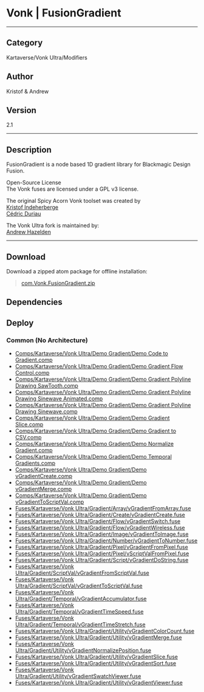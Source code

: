 # Vonk | FusionGradient
___

## Category
Kartaverse/Vonk Ultra/Modifiers

## Author
Kristof & Andrew

## Version
2.1

___

## Description
<p>FusionGradient is a node based 1D gradient library for Blackmagic Design Fusion.</p>

<p>Open-Source License<br>
The Vonk fuses are licensed under a GPL v3 license.</p>

<p>The original Spicy Acorn Vonk toolset was created by<br>
<a href="mailto:xmnr0x23@gmail.com">Kristof Indeherberge</a><br>
<a href="mailto:duriau.cedric@live.be">C&eacute;dric Duriau</a></p>

<p>The Vonk Ultra fork is maintained by:<br>
<a href="mailto:andrew@andrewhazelden.com">Andrew Hazelden</a></p>

___

## Download

Download a zipped atom package for offline installation:
> [com.Vonk.FusionGradient.zip](https://gitlab.com/WeSuckLess/Reactor/-/archive/master/Reactor-master.zip?path=Atoms/com.Vonk.FusionGradient)  

## Dependencies

## Deploy

### Common (No Architecture)

<ul>
<li><a href="https://gitlab.com/WeSuckLess/Reactor/-/blob/master/Atoms/com.Vonk.FusionGradient/Comps/Kartaverse/Vonk Ultra/Demo Gradient/Demo Code to Gradient.comp?ref_type=heads">Comps/Kartaverse/Vonk Ultra/Demo Gradient/Demo Code to Gradient.comp</a></li>
<li><a href="https://gitlab.com/WeSuckLess/Reactor/-/blob/master/Atoms/com.Vonk.FusionGradient/Comps/Kartaverse/Vonk Ultra/Demo Gradient/Demo Gradient Flow Control.comp?ref_type=heads">Comps/Kartaverse/Vonk Ultra/Demo Gradient/Demo Gradient Flow Control.comp</a></li>
<li><a href="https://gitlab.com/WeSuckLess/Reactor/-/blob/master/Atoms/com.Vonk.FusionGradient/Comps/Kartaverse/Vonk Ultra/Demo Gradient/Demo Gradient Polyline Drawing SawTooth.comp?ref_type=heads">Comps/Kartaverse/Vonk Ultra/Demo Gradient/Demo Gradient Polyline Drawing SawTooth.comp</a></li>
<li><a href="https://gitlab.com/WeSuckLess/Reactor/-/blob/master/Atoms/com.Vonk.FusionGradient/Comps/Kartaverse/Vonk Ultra/Demo Gradient/Demo Gradient Polyline Drawing Sinewave Animated.comp?ref_type=heads">Comps/Kartaverse/Vonk Ultra/Demo Gradient/Demo Gradient Polyline Drawing Sinewave Animated.comp</a></li>
<li><a href="https://gitlab.com/WeSuckLess/Reactor/-/blob/master/Atoms/com.Vonk.FusionGradient/Comps/Kartaverse/Vonk Ultra/Demo Gradient/Demo Gradient Polyline Drawing Sinewave.comp?ref_type=heads">Comps/Kartaverse/Vonk Ultra/Demo Gradient/Demo Gradient Polyline Drawing Sinewave.comp</a></li>
<li><a href="https://gitlab.com/WeSuckLess/Reactor/-/blob/master/Atoms/com.Vonk.FusionGradient/Comps/Kartaverse/Vonk Ultra/Demo Gradient/Demo Gradient Slice.comp?ref_type=heads">Comps/Kartaverse/Vonk Ultra/Demo Gradient/Demo Gradient Slice.comp</a></li>
<li><a href="https://gitlab.com/WeSuckLess/Reactor/-/blob/master/Atoms/com.Vonk.FusionGradient/Comps/Kartaverse/Vonk Ultra/Demo Gradient/Demo Gradient to CSV.comp?ref_type=heads">Comps/Kartaverse/Vonk Ultra/Demo Gradient/Demo Gradient to CSV.comp</a></li>
<li><a href="https://gitlab.com/WeSuckLess/Reactor/-/blob/master/Atoms/com.Vonk.FusionGradient/Comps/Kartaverse/Vonk Ultra/Demo Gradient/Demo Normalize Gradient.comp?ref_type=heads">Comps/Kartaverse/Vonk Ultra/Demo Gradient/Demo Normalize Gradient.comp</a></li>
<li><a href="https://gitlab.com/WeSuckLess/Reactor/-/blob/master/Atoms/com.Vonk.FusionGradient/Comps/Kartaverse/Vonk Ultra/Demo Gradient/Demo Temporal Gradients.comp?ref_type=heads">Comps/Kartaverse/Vonk Ultra/Demo Gradient/Demo Temporal Gradients.comp</a></li>
<li><a href="https://gitlab.com/WeSuckLess/Reactor/-/blob/master/Atoms/com.Vonk.FusionGradient/Comps/Kartaverse/Vonk Ultra/Demo Gradient/Demo vGradientCreate.comp?ref_type=heads">Comps/Kartaverse/Vonk Ultra/Demo Gradient/Demo vGradientCreate.comp</a></li>
<li><a href="https://gitlab.com/WeSuckLess/Reactor/-/blob/master/Atoms/com.Vonk.FusionGradient/Comps/Kartaverse/Vonk Ultra/Demo Gradient/Demo vGradientMerge.comp?ref_type=heads">Comps/Kartaverse/Vonk Ultra/Demo Gradient/Demo vGradientMerge.comp</a></li>
<li><a href="https://gitlab.com/WeSuckLess/Reactor/-/blob/master/Atoms/com.Vonk.FusionGradient/Comps/Kartaverse/Vonk Ultra/Demo Gradient/Demo vGradientToScriptVal.comp?ref_type=heads">Comps/Kartaverse/Vonk Ultra/Demo Gradient/Demo vGradientToScriptVal.comp</a></li>
<li><a href="https://gitlab.com/WeSuckLess/Reactor/-/blob/master/Atoms/com.Vonk.FusionGradient/Fuses/Kartaverse/Vonk Ultra/Gradient/Array/vGradientFromArray.fuse?ref_type=heads">Fuses/Kartaverse/Vonk Ultra/Gradient/Array/vGradientFromArray.fuse</a></li>
<li><a href="https://gitlab.com/WeSuckLess/Reactor/-/blob/master/Atoms/com.Vonk.FusionGradient/Fuses/Kartaverse/Vonk Ultra/Gradient/Create/vGradientCreate.fuse?ref_type=heads">Fuses/Kartaverse/Vonk Ultra/Gradient/Create/vGradientCreate.fuse</a></li>
<li><a href="https://gitlab.com/WeSuckLess/Reactor/-/blob/master/Atoms/com.Vonk.FusionGradient/Fuses/Kartaverse/Vonk Ultra/Gradient/Flow/vGradientSwitch.fuse?ref_type=heads">Fuses/Kartaverse/Vonk Ultra/Gradient/Flow/vGradientSwitch.fuse</a></li>
<li><a href="https://gitlab.com/WeSuckLess/Reactor/-/blob/master/Atoms/com.Vonk.FusionGradient/Fuses/Kartaverse/Vonk Ultra/Gradient/Flow/vGradientWireless.fuse?ref_type=heads">Fuses/Kartaverse/Vonk Ultra/Gradient/Flow/vGradientWireless.fuse</a></li>
<li><a href="https://gitlab.com/WeSuckLess/Reactor/-/blob/master/Atoms/com.Vonk.FusionGradient/Fuses/Kartaverse/Vonk Ultra/Gradient/Image/vGradientToImage.fuse?ref_type=heads">Fuses/Kartaverse/Vonk Ultra/Gradient/Image/vGradientToImage.fuse</a></li>
<li><a href="https://gitlab.com/WeSuckLess/Reactor/-/blob/master/Atoms/com.Vonk.FusionGradient/Fuses/Kartaverse/Vonk Ultra/Gradient/Number/vGradientToNumber.fuse?ref_type=heads">Fuses/Kartaverse/Vonk Ultra/Gradient/Number/vGradientToNumber.fuse</a></li>
<li><a href="https://gitlab.com/WeSuckLess/Reactor/-/blob/master/Atoms/com.Vonk.FusionGradient/Fuses/Kartaverse/Vonk Ultra/Gradient/Pixel/vGradientFromPixel.fuse?ref_type=heads">Fuses/Kartaverse/Vonk Ultra/Gradient/Pixel/vGradientFromPixel.fuse</a></li>
<li><a href="https://gitlab.com/WeSuckLess/Reactor/-/blob/master/Atoms/com.Vonk.FusionGradient/Fuses/Kartaverse/Vonk Ultra/Gradient/Pixel/vScriptValFromPixel.fuse?ref_type=heads">Fuses/Kartaverse/Vonk Ultra/Gradient/Pixel/vScriptValFromPixel.fuse</a></li>
<li><a href="https://gitlab.com/WeSuckLess/Reactor/-/blob/master/Atoms/com.Vonk.FusionGradient/Fuses/Kartaverse/Vonk Ultra/Gradient/Script/vGradientDoString.fuse?ref_type=heads">Fuses/Kartaverse/Vonk Ultra/Gradient/Script/vGradientDoString.fuse</a></li>
<li><a href="https://gitlab.com/WeSuckLess/Reactor/-/blob/master/Atoms/com.Vonk.FusionGradient/Fuses/Kartaverse/Vonk Ultra/Gradient/ScriptVal/vGradientFromScriptVal.fuse?ref_type=heads">Fuses/Kartaverse/Vonk Ultra/Gradient/ScriptVal/vGradientFromScriptVal.fuse</a></li>
<li><a href="https://gitlab.com/WeSuckLess/Reactor/-/blob/master/Atoms/com.Vonk.FusionGradient/Fuses/Kartaverse/Vonk Ultra/Gradient/ScriptVal/vGradientToScriptVal.fuse?ref_type=heads">Fuses/Kartaverse/Vonk Ultra/Gradient/ScriptVal/vGradientToScriptVal.fuse</a></li>
<li><a href="https://gitlab.com/WeSuckLess/Reactor/-/blob/master/Atoms/com.Vonk.FusionGradient/Fuses/Kartaverse/Vonk Ultra/Gradient/Temporal/vGradientAccumulator.fuse?ref_type=heads">Fuses/Kartaverse/Vonk Ultra/Gradient/Temporal/vGradientAccumulator.fuse</a></li>
<li><a href="https://gitlab.com/WeSuckLess/Reactor/-/blob/master/Atoms/com.Vonk.FusionGradient/Fuses/Kartaverse/Vonk Ultra/Gradient/Temporal/vGradientTimeSpeed.fuse?ref_type=heads">Fuses/Kartaverse/Vonk Ultra/Gradient/Temporal/vGradientTimeSpeed.fuse</a></li>
<li><a href="https://gitlab.com/WeSuckLess/Reactor/-/blob/master/Atoms/com.Vonk.FusionGradient/Fuses/Kartaverse/Vonk Ultra/Gradient/Temporal/vGradientTimeStretch.fuse?ref_type=heads">Fuses/Kartaverse/Vonk Ultra/Gradient/Temporal/vGradientTimeStretch.fuse</a></li>
<li><a href="https://gitlab.com/WeSuckLess/Reactor/-/blob/master/Atoms/com.Vonk.FusionGradient/Fuses/Kartaverse/Vonk Ultra/Gradient/Utility/vGradientColorCount.fuse?ref_type=heads">Fuses/Kartaverse/Vonk Ultra/Gradient/Utility/vGradientColorCount.fuse</a></li>
<li><a href="https://gitlab.com/WeSuckLess/Reactor/-/blob/master/Atoms/com.Vonk.FusionGradient/Fuses/Kartaverse/Vonk Ultra/Gradient/Utility/vGradientMerge.fuse?ref_type=heads">Fuses/Kartaverse/Vonk Ultra/Gradient/Utility/vGradientMerge.fuse</a></li>
<li><a href="https://gitlab.com/WeSuckLess/Reactor/-/blob/master/Atoms/com.Vonk.FusionGradient/Fuses/Kartaverse/Vonk Ultra/Gradient/Utility/vGradientNormalizePosition.fuse?ref_type=heads">Fuses/Kartaverse/Vonk Ultra/Gradient/Utility/vGradientNormalizePosition.fuse</a></li>
<li><a href="https://gitlab.com/WeSuckLess/Reactor/-/blob/master/Atoms/com.Vonk.FusionGradient/Fuses/Kartaverse/Vonk Ultra/Gradient/Utility/vGradientSlice.fuse?ref_type=heads">Fuses/Kartaverse/Vonk Ultra/Gradient/Utility/vGradientSlice.fuse</a></li>
<li><a href="https://gitlab.com/WeSuckLess/Reactor/-/blob/master/Atoms/com.Vonk.FusionGradient/Fuses/Kartaverse/Vonk Ultra/Gradient/Utility/vGradientSort.fuse?ref_type=heads">Fuses/Kartaverse/Vonk Ultra/Gradient/Utility/vGradientSort.fuse</a></li>
<li><a href="https://gitlab.com/WeSuckLess/Reactor/-/blob/master/Atoms/com.Vonk.FusionGradient/Fuses/Kartaverse/Vonk Ultra/Gradient/Utility/vGradientSwatchViewer.fuse?ref_type=heads">Fuses/Kartaverse/Vonk Ultra/Gradient/Utility/vGradientSwatchViewer.fuse</a></li>
<li><a href="https://gitlab.com/WeSuckLess/Reactor/-/blob/master/Atoms/com.Vonk.FusionGradient/Fuses/Kartaverse/Vonk Ultra/Gradient/Utility/vGradientViewer.fuse?ref_type=heads">Fuses/Kartaverse/Vonk Ultra/Gradient/Utility/vGradientViewer.fuse</a></li>
</ul>
